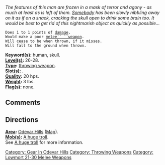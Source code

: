 *The features of this man are frozen in a mask of terror and agony - as
much at least as is left of them. [Somebody](Huge_Troll "wikilink") has
been slowly nibbling away on it as if on a snack, cracking the skull
open to drink some brain too. It would be best to get rid of this
nightmarish object as quickly as possible...*

`Does 1 to 1 points of `[`damage`](Throwing_Weapon_Values "wikilink")`.`  
`Would make a poor `[`melee`` ``weapon`](:Category:_Melee_Weapons "wikilink")`.`  
`Will cease to be when thrown, if it misses.`  
`Will fall to the ground when thrown.`

**Keyword(s):** human, skull.  
**[Level(s)](Object_Level "wikilink"):** 26-28.  
**[Type](:Category:_Object_Types "wikilink"):** [throwing
weapon](:Category:_Throwing_Weapons "wikilink").  
**[Slot(s)](Object_Slots "wikilink"):** <wielded>.  
**[Quality](Object_Quality "wikilink"):** 20 hps.  
**[Weight](Object_Weight "wikilink"):** 3 lbs.  
**[Flag(s)](:Category:_Object_Flags "wikilink"):** none.  

## Comments

## Directions

**[Area](:Category:_Areas "wikilink"):** [Odevar
Hills](:Category:_Odevar_Hills "wikilink")
([Map](Odevar_Hills_Map "wikilink")).  
**[Mob(s)](:Category:_Mobs "wikilink"):** [A huge
troll](Huge_Troll "wikilink").  
See [A huge troll](Huge_Troll "wikilink") for more information.  

[Category: Gear In Odevar
Hills](Category:_Gear_In_Odevar_Hills "wikilink") [Category: Throwing
Weapons](Category:_Throwing_Weapons "wikilink") [Category: Lowmort 21-30
Melee Weapons](Category:_Lowmort_21-30_Melee_Weapons "wikilink")
